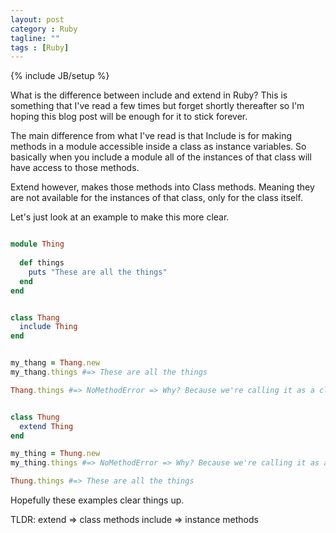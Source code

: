 ```yaml
---
layout: post
category : Ruby
tagline: ""
tags : [Ruby]
---
```

{% include JB/setup %}

What is the difference between include and extend in Ruby? This is something that I've read a few times but forget shortly thereafter so I'm hoping this blog post will be enough for it to stick forever. 

The main difference from what I've read is that Include is for making methods in a module accessible inside a class as instance variables. So basically when you include a module all of the instances of that class will have access to those methods.

Extend however, makes those methods into Class methods. Meaning they are not available for the instances of that class, only for the class itself.

Let's just look at an example to make this more clear.

``` ruby

module Thing
  
  def things
    puts "These are all the things"
  end
end


class Thang
  include Thing
end


my_thang = Thang.new
my_thang.things #=> These are all the things

Thang.things #=> NoMethodError => Why? Because we're calling it as a class method but include turns the Thing methods into intance methods.


class Thung
  extend Thing
end

my_thing = Thung.new
my_thing.things #=> NoMethodError => Why? Because we're calling it as an instance method, but extend makes the Thing methods into Class methods.

Thung.things #=> These are all the things

```

Hopefully these examples clear things up.

TLDR: 
extend  => class methods
include => instance methods
